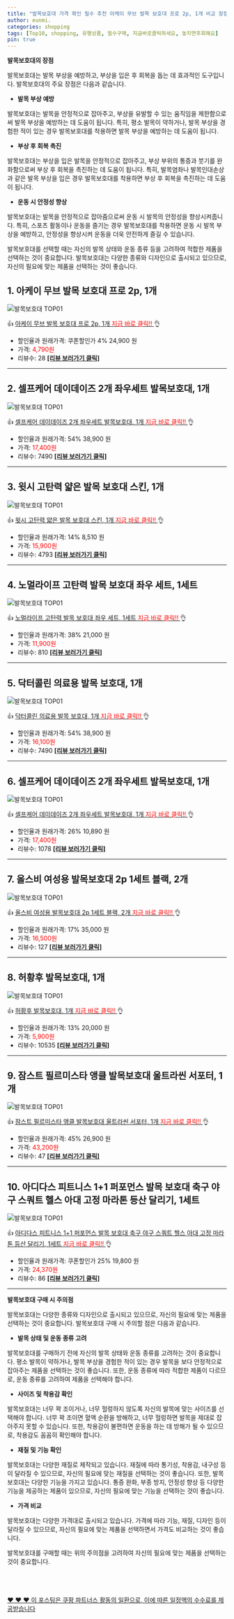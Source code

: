 ```yaml
---
title: "발목보호대 가격 확인 필수 추천 아케이 무브 발목 보호대 프로 2p, 1개 비교 장점 구매가이드"
author: eunmi.
categories: shopping
tags: [Top10, shopping, 유행상품, 필수구매, 지금바로클릭하세요, 놓치면후회해요]
pin: true
---
```

**발목보호대의 장점**

발목보호대는 발목 부상을 예방하고, 부상을 입은 후 회복을 돕는 데 효과적인 도구입니다. 발목보호대의 주요 장점은 다음과 같습니다.

* **발목 부상 예방**

발목보호대는 발목을 안정적으로 잡아주고, 부상을 유발할 수 있는 움직임을 제한함으로써 발목 부상을 예방하는 데 도움이 됩니다. 특히, 평소 발목이 약하거나, 발목 부상을 경험한 적이 있는 경우 발목보호대를 착용하면 발목 부상을 예방하는 데 도움이 됩니다.

* **부상 후 회복 촉진**

발목보호대는 부상을 입은 발목을 안정적으로 잡아주고, 부상 부위의 통증과 붓기를 완화함으로써 부상 후 회복을 촉진하는 데 도움이 됩니다. 특히, 발목염좌나 발목인대손상과 같은 발목 부상을 입은 경우 발목보호대를 착용하면 부상 후 회복을 촉진하는 데 도움이 됩니다.

* **운동 시 안정성 향상**

발목보호대는 발목을 안정적으로 잡아줌으로써 운동 시 발목의 안정성을 향상시켜줍니다. 특히, 스포츠 활동이나 운동을 즐기는 경우 발목보호대를 착용하면 운동 시 발목 부상을 예방하고, 안정성을 향상시켜 운동을 더욱 안전하게 즐길 수 있습니다.

발목보호대를 선택할 때는 자신의 발목 상태와 운동 종류 등을 고려하여 적합한 제품을 선택하는 것이 중요합니다. 발목보호대는 다양한 종류와 디자인으로 출시되고 있으므로, 자신의 필요에 맞는 제품을 선택하는 것이 좋습니다.

   

## 1. 아케이 무브 발목 보호대 프로 2p, 1개

![발목보호대 TOP01](https://thumbnail9.coupangcdn.com/thumbnails/remote/230x230ex/image/rs_quotation_api/qvkydgey/24aa70e47ba04cbb99cb7ff0f9b43023.jpg)


👍 [아케이 무브 발목 보호대 프로 2p, 1개 <font color=red> 지금 바로 클릭!! </font> ](https://link.coupang.com/re/AFFSDP?lptag=AF3617701&subid=GithubCoopas&pageKey=6584194162&traceid=V0-153&itemId=17307115722&vendorItemId=84477959944) 👌 


- 할인율과 원래가격: 쿠폰할인가 4%  24,900   원
- 가격: <span style='color:red'>4,790원</span>
- 리뷰수: 28  [**[리뷰 보러가기 클릭]**](https://link.coupang.com/re/AFFSDP?lptag=AF3617701&subid=GithubCoopas&pageKey=6584194162&traceid=V0-153&itemId=17307115722&vendorItemId=84477959944)

---


   

## 2. 셀프케어 데이데이즈 2개 좌우세트 발목보호대, 1개

![발목보호대 TOP01](https://thumbnail8.coupangcdn.com/thumbnails/remote/230x230ex/image/vendor_inventory/023e/e5e569a373dbe5303c0ce891c34e4a0d2b6406d5f804f7f585b0ddd0346f.png)


👍 [셀프케어 데이데이즈 2개 좌우세트 발목보호대, 1개 <font color=red> 지금 바로 클릭!! </font> ](https://link.coupang.com/re/AFFSDP?lptag=AF3617701&subid=GithubCoopas&pageKey=1406569081&traceid=V0-153&itemId=2442163422&vendorItemId=82490362274) 👌 


- 할인율과 원래가격: 54%  38,900   원
- 가격: <span style='color:red'>17,400원</span>
- 리뷰수: 7490  [**[리뷰 보러가기 클릭]**](https://link.coupang.com/re/AFFSDP?lptag=AF3617701&subid=GithubCoopas&pageKey=1406569081&traceid=V0-153&itemId=2442163422&vendorItemId=82490362274)

---


   

## 3. 윗시 고탄력 얇은 발목 보호대 스킨, 1개

![발목보호대 TOP01](https://thumbnail10.coupangcdn.com/thumbnails/remote/230x230ex/image/retail/images/3996754028329655-6d5b8d43-ab50-450c-a120-e30e770865b0.jpg)


👍 [윗시 고탄력 얇은 발목 보호대 스킨, 1개 <font color=red> 지금 바로 클릭!! </font> ](https://link.coupang.com/re/AFFSDP?lptag=AF3617701&subid=GithubCoopas&pageKey=6332975224&traceid=V0-153&itemId=13251197762&vendorItemId=80509075994) 👌 


- 할인율과 원래가격: 14%  8,510   원
- 가격: <span style='color:red'>15,900원</span>
- 리뷰수: 4793  [**[리뷰 보러가기 클릭]**](https://link.coupang.com/re/AFFSDP?lptag=AF3617701&subid=GithubCoopas&pageKey=6332975224&traceid=V0-153&itemId=13251197762&vendorItemId=80509075994)

---


   

## 4. 노멀라이프 고탄력 발목 보호대 좌우 세트, 1세트

![발목보호대 TOP01](https://thumbnail9.coupangcdn.com/thumbnails/remote/230x230ex/image/rs_quotation_api/kjh9zihe/f646a780f8e549ae8d7ff3454727d42f.jpg)


👍 [노멀라이프 고탄력 발목 보호대 좌우 세트, 1세트 <font color=red> 지금 바로 클릭!! </font> ](https://link.coupang.com/re/AFFSDP?lptag=AF3617701&subid=GithubCoopas&pageKey=7055344621&traceid=V0-153&itemId=17478443606&vendorItemId=85947922436) 👌 


- 할인율과 원래가격: 38%  21,000   원
- 가격: <span style='color:red'>11,900원</span>
- 리뷰수: 810  [**[리뷰 보러가기 클릭]**](https://link.coupang.com/re/AFFSDP?lptag=AF3617701&subid=GithubCoopas&pageKey=7055344621&traceid=V0-153&itemId=17478443606&vendorItemId=85947922436)

---


   

## 5. 닥터콜린 의료용 발목 보호대, 1개

![발목보호대 TOP01](https://thumbnail6.coupangcdn.com/thumbnails/remote/230x230ex/image/retail/images/2023/04/05/14/7/54df27d8-3545-479f-bfc0-b03dbb807a43.jpg)


👍 [닥터콜린 의료용 발목 보호대, 1개 <font color=red> 지금 바로 클릭!! </font> ](https://link.coupang.com/re/AFFSDP?lptag=AF3617701&subid=GithubCoopas&pageKey=7246127715&traceid=V0-153&itemId=18421835281&vendorItemId=85563747950) 👌 


- 할인율과 원래가격: 54%  38,900   원
- 가격: <span style='color:red'>16,100원</span>
- 리뷰수: 7490  [**[리뷰 보러가기 클릭]**](https://link.coupang.com/re/AFFSDP?lptag=AF3617701&subid=GithubCoopas&pageKey=7246127715&traceid=V0-153&itemId=18421835281&vendorItemId=85563747950)

---


   

## 6. 셀프케어 데이데이즈 2개 좌우세트 발목보호대, 1개

![발목보호대 TOP01](https://thumbnail8.coupangcdn.com/thumbnails/remote/230x230ex/image/vendor_inventory/023e/e5e569a373dbe5303c0ce891c34e4a0d2b6406d5f804f7f585b0ddd0346f.png)


👍 [셀프케어 데이데이즈 2개 좌우세트 발목보호대, 1개 <font color=red> 지금 바로 클릭!! </font> ](https://link.coupang.com/re/AFFSDP?lptag=AF3617701&subid=GithubCoopas&pageKey=1406569081&traceid=V0-153&itemId=2442163422&vendorItemId=82490362274) 👌 


- 할인율과 원래가격: 26%  10,890   원
- 가격: <span style='color:red'>17,400원</span>
- 리뷰수: 1078  [**[리뷰 보러가기 클릭]**](https://link.coupang.com/re/AFFSDP?lptag=AF3617701&subid=GithubCoopas&pageKey=1406569081&traceid=V0-153&itemId=2442163422&vendorItemId=82490362274)

---


   

## 7. 올스비 여성용 발목보호대 2p 1세트 블랙, 2개

![발목보호대 TOP01](https://thumbnail6.coupangcdn.com/thumbnails/remote/230x230ex/image/vendor_inventory/1e7f/dd99679ec150a7c41bf2b118bc902822b0ff1c9be781aa747de637a47cb9.jpg)


👍 [올스비 여성용 발목보호대 2p 1세트 블랙, 2개 <font color=red> 지금 바로 클릭!! </font> ](https://link.coupang.com/re/AFFSDP?lptag=AF3617701&subid=GithubCoopas&pageKey=7576966865&traceid=V0-153&itemId=19993696998&vendorItemId=87091363325) 👌 


- 할인율과 원래가격: 17%  35,000   원
- 가격: <span style='color:red'>16,500원</span>
- 리뷰수: 127  [**[리뷰 보러가기 클릭]**](https://link.coupang.com/re/AFFSDP?lptag=AF3617701&subid=GithubCoopas&pageKey=7576966865&traceid=V0-153&itemId=19993696998&vendorItemId=87091363325)

---


   

## 8. 허황후 발목보호대, 1개

![발목보호대 TOP01](https://thumbnail8.coupangcdn.com/thumbnails/remote/230x230ex/image/product/image/vendoritem/2019/10/14/3012526153/bc4efd89-cffd-491b-a378-d89729605712.jpg)


👍 [허황후 발목보호대, 1개 <font color=red> 지금 바로 클릭!! </font> ](https://link.coupang.com/re/AFFSDP?lptag=AF3617701&subid=GithubCoopas&pageKey=1982507&traceid=V0-153&itemId=8863517&vendorItemId=3012526153) 👌 


- 할인율과 원래가격: 13%  20,000   원
- 가격: <span style='color:red'>5,900원</span>
- 리뷰수: 10535  [**[리뷰 보러가기 클릭]**](https://link.coupang.com/re/AFFSDP?lptag=AF3617701&subid=GithubCoopas&pageKey=1982507&traceid=V0-153&itemId=8863517&vendorItemId=3012526153)

---


   

## 9. 잠스트 필르미스타 앵클 발목보호대 울트라씬 서포터, 1개

![발목보호대 TOP01](https://thumbnail8.coupangcdn.com/thumbnails/remote/230x230ex/image/retail/images/2126258813538362-df0439ce-cc37-4f4a-aa44-de59f61f4a29.jpg)


👍 [잠스트 필르미스타 앵클 발목보호대 울트라씬 서포터, 1개 <font color=red> 지금 바로 클릭!! </font> ](https://link.coupang.com/re/AFFSDP?lptag=AF3617701&subid=GithubCoopas&pageKey=2213009929&traceid=V0-153&itemId=15534290&vendorItemId=3017191631) 👌 


- 할인율과 원래가격: 45%  26,900   원
- 가격: <span style='color:red'>43,200원</span>
- 리뷰수: 47  [**[리뷰 보러가기 클릭]**](https://link.coupang.com/re/AFFSDP?lptag=AF3617701&subid=GithubCoopas&pageKey=2213009929&traceid=V0-153&itemId=15534290&vendorItemId=3017191631)

---


   

## 10. 아디다스 피트니스 1+1 퍼포먼스 발목 보호대 축구 야구 스쿼트 헬스 아대 고정 마라톤 등산 달리기, 1세트

![발목보호대 TOP01](https://thumbnail9.coupangcdn.com/thumbnails/remote/230x230ex/image/vendor_inventory/c41e/aaa53aa86d430c8028615fb962914d1684bc3476e6ba522ff964e9c5f508.jpg)


👍 [아디다스 피트니스 1+1 퍼포먼스 발목 보호대 축구 야구 스쿼트 헬스 아대 고정 마라톤 등산 달리기, 1세트 <font color=red> 지금 바로 클릭!! </font> ](https://link.coupang.com/re/AFFSDP?lptag=AF3617701&subid=GithubCoopas&pageKey=7260389796&traceid=V0-153&itemId=18491529988&vendorItemId=87114770912) 👌 


- 할인율과 원래가격: 쿠폰할인가 25%  19,800   원
- 가격: <span style='color:red'>24,370원</span>
- 리뷰수: 86  [**[리뷰 보러가기 클릭]**](https://link.coupang.com/re/AFFSDP?lptag=AF3617701&subid=GithubCoopas&pageKey=7260389796&traceid=V0-153&itemId=18491529988&vendorItemId=87114770912)

---
**발목보호대 구매 시 주의점**

발목보호대는 다양한 종류와 디자인으로 출시되고 있으므로, 자신의 필요에 맞는 제품을 선택하는 것이 중요합니다. 발목보호대 구매 시 주의할 점은 다음과 같습니다.

* **발목 상태 및 운동 종류 고려**

발목보호대를 구매하기 전에 자신의 발목 상태와 운동 종류를 고려하는 것이 중요합니다. 평소 발목이 약하거나, 발목 부상을 경험한 적이 있는 경우 발목을 보다 안정적으로 잡아주는 제품을 선택하는 것이 좋습니다. 또한, 운동 종류에 따라 적합한 제품이 다르므로, 운동 종류를 고려하여 제품을 선택해야 합니다.

* **사이즈 및 착용감 확인**

발목보호대는 너무 꽉 조이거나, 너무 헐렁하지 않도록 자신의 발목에 맞는 사이즈를 선택해야 합니다. 너무 꽉 조이면 혈액 순환을 방해하고, 너무 헐렁하면 발목을 제대로 잡아주지 못할 수 있습니다. 또한, 착용감이 불편하면 운동을 하는 데 방해가 될 수 있으므로, 착용감도 꼼꼼히 확인해야 합니다.

* **재질 및 기능 확인**

발목보호대는 다양한 재질로 제작되고 있습니다. 재질에 따라 통기성, 착용감, 내구성 등이 달라질 수 있으므로, 자신의 필요에 맞는 재질을 선택하는 것이 좋습니다. 또한, 발목보호대는 다양한 기능을 가지고 있습니다. 통증 완화, 부종 방지, 안정성 향상 등 다양한 기능을 제공하는 제품이 있으므로, 자신의 필요에 맞는 기능을 선택하는 것이 좋습니다.

* **가격 비교**

발목보호대는 다양한 가격대로 출시되고 있습니다. 가격에 따라 기능, 재질, 디자인 등이 달라질 수 있으므로, 자신의 필요에 맞는 제품을 선택하면서 가격도 비교하는 것이 좋습니다.

발목보호대를 구매할 때는 위의 주의점을 고려하여 자신의 필요에 맞는 제품을 선택하는 것이 중요합니다.<br><br><br><br><br> [ ❤ ❤ ❤ 이 포스팅은 쿠팡 파트너스 활동의 일환으로, 이에 따른 일정액의 수수료를 제공받습니다](https://link.coupang.com/a/bcEFyh)
